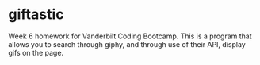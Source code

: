 # giftastic
Week 6 homework for Vanderbilt Coding Bootcamp. This is a program that allows you to search through giphy, and through use of their API, display gifs on the page. 
